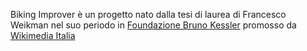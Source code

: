 Biking Improver è un progetto nato dalla tesi di laurea di Francesco Weikman nel suo periodo in [Foundazione Bruno Kessler](https://www.fbk.eu) promosso da [Wikimedia Italia](https://wikimediaitalia.it) 

